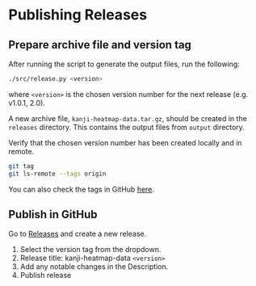 # Publishing Releases

## Prepare archive file and version tag

After running the script to generate the output files, run the following:

```bash
./src/release.py <version>
```

where `<version>` is the chosen version number for the next release (e.g. v1.0.1, 2.0).

A new archive file, `kanji-heatmap-data.tar.gz`, should be created in the `releases` directory.
This contains the output files from `output` directory.

Verify that the chosen version number has been created locally and in remote.

```bash
git tag
git ls-remote --tags origin
```

You can also check the tags in GitHub [here][gh-tags].

## Publish in GitHub

Go to [Releases][gh-releases] and create a new release.

1. Select the version tag from the dropdown.
2. Release title: kanji-heatmap-data `<version>`
3. Add any notable changes in the Description.
4. Publish release

[gh-releases]: https://github.com/PikaPikaGems/kanji-heatmap-data/releases
[gh-tags]: https://github.com/PikaPikaGems/kanji-heatmap-data/tags
